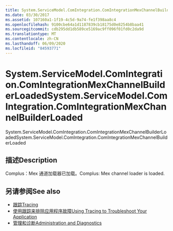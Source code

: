 ```yaml
---
title: System.ServiceModel.ComIntegration.ComIntegrationMexChannelBuilderLoaded
ms.date: 03/30/2017
ms.assetid: 107160a1-1f19-4c5d-9a74-fe1f398aa8c4
ms.openlocfilehash: 9100cbe64a1d1187839cb18175d0e8254b8baa41
ms.sourcegitcommit: cdb295dd1db589ce5169ac9ff096f01fd0c2da9d
ms.translationtype: MT
ms.contentlocale: zh-CN
ms.lasthandoff: 06/09/2020
ms.locfileid: "84593771"
---
```

# <a name="systemservicemodelcomintegrationcomintegrationmexchannelbuilderloaded"></a><span data-ttu-id="fc05b-102">System.ServiceModel.ComIntegration.ComIntegrationMexChannelBuilderLoaded</span><span class="sxs-lookup"><span data-stu-id="fc05b-102">System.ServiceModel.ComIntegration.ComIntegrationMexChannelBuilderLoaded</span></span>
<span data-ttu-id="fc05b-103">System.ServiceModel.ComIntegration.ComIntegrationMexChannelBuilderLoaded</span><span class="sxs-lookup"><span data-stu-id="fc05b-103">System.ServiceModel.ComIntegration.ComIntegrationMexChannelBuilderLoaded</span></span>  
  
## <a name="description"></a><span data-ttu-id="fc05b-104">描述</span><span class="sxs-lookup"><span data-stu-id="fc05b-104">Description</span></span>  
 <span data-ttu-id="fc05b-105">Complus：Mex 通道加载器已加载。</span><span class="sxs-lookup"><span data-stu-id="fc05b-105">Complus: Mex channel loader is loaded.</span></span>  
  
## <a name="see-also"></a><span data-ttu-id="fc05b-106">另请参阅</span><span class="sxs-lookup"><span data-stu-id="fc05b-106">See also</span></span>

- [<span data-ttu-id="fc05b-107">跟踪</span><span class="sxs-lookup"><span data-stu-id="fc05b-107">Tracing</span></span>](index.md)
- [<span data-ttu-id="fc05b-108">使用跟踪来排除应用程序故障</span><span class="sxs-lookup"><span data-stu-id="fc05b-108">Using Tracing to Troubleshoot Your Application</span></span>](using-tracing-to-troubleshoot-your-application.md)
- [<span data-ttu-id="fc05b-109">管理和诊断</span><span class="sxs-lookup"><span data-stu-id="fc05b-109">Administration and Diagnostics</span></span>](../index.md)
